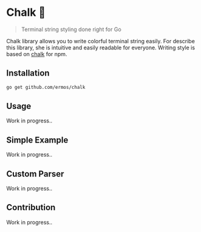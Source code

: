 # Chalk 🎨 
> Terminal string styling done right for Go

Chalk library allows you to write colorful terminal string easily.
For describe this library, she is intuitive and easily readable for
everyone. Writing style is based on [chalk](https://github.com/chalk/chalk)
for npm.

## Installation

```bash
go get github.com/ermos/chalk
```

## Usage

Work in progress..

## Simple Example

Work in progress..

## Custom Parser

Work in progress..

## Contribution

Work in progress..
